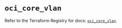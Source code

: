# `oci_core_vlan`

Refer to the Terraform Registry for docs: [`oci_core_vlan`](https://registry.terraform.io/providers/oracle/oci/6.37.0/docs/resources/core_vlan).
